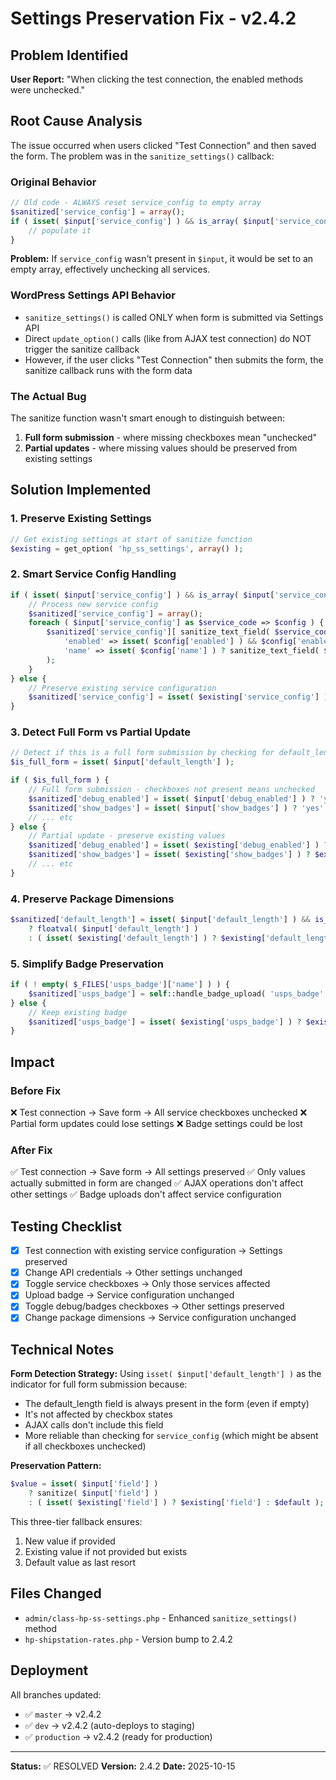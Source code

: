 # Settings Preservation Fix - v2.4.2

## Problem Identified

**User Report:** "When clicking the test connection, the enabled methods were unchecked."

## Root Cause Analysis

The issue occurred when users clicked "Test Connection" and then saved the form. The problem was in the `sanitize_settings()` callback:

### Original Behavior

```php
// Old code - ALWAYS reset service_config to empty array
$sanitized['service_config'] = array();
if ( isset( $input['service_config'] ) && is_array( $input['service_config'] ) ) {
    // populate it
}
```

**Problem:** If `service_config` wasn't present in `$input`, it would be set to an empty array, effectively unchecking all services.

### WordPress Settings API Behavior

- `sanitize_settings()` is called ONLY when form is submitted via Settings API
- Direct `update_option()` calls (like from AJAX test connection) do NOT trigger the sanitize callback
- However, if the user clicks "Test Connection" then submits the form, the sanitize callback runs with the form data

### The Actual Bug

The sanitize function wasn't smart enough to distinguish between:
1. **Full form submission** - where missing checkboxes mean "unchecked"
2. **Partial updates** - where missing values should be preserved from existing settings

## Solution Implemented

### 1. Preserve Existing Settings

```php
// Get existing settings at start of sanitize function
$existing = get_option( 'hp_ss_settings', array() );
```

### 2. Smart Service Config Handling

```php
if ( isset( $input['service_config'] ) && is_array( $input['service_config'] ) ) {
    // Process new service config
    $sanitized['service_config'] = array();
    foreach ( $input['service_config'] as $service_code => $config ) {
        $sanitized['service_config'][ sanitize_text_field( $service_code ) ] = array(
            'enabled' => isset( $config['enabled'] ) && $config['enabled'] === 'yes',
            'name' => isset( $config['name'] ) ? sanitize_text_field( $config['name'] ) : ''
        );
    }
} else {
    // Preserve existing service configuration
    $sanitized['service_config'] = isset( $existing['service_config'] ) ? $existing['service_config'] : array();
}
```

### 3. Detect Full Form vs Partial Update

```php
// Detect if this is a full form submission by checking for default_length (always present in form)
$is_full_form = isset( $input['default_length'] );

if ( $is_full_form ) {
    // Full form submission - checkboxes not present means unchecked
    $sanitized['debug_enabled'] = isset( $input['debug_enabled'] ) ? 'yes' : 'no';
    $sanitized['show_badges'] = isset( $input['show_badges'] ) ? 'yes' : 'no';
    // ... etc
} else {
    // Partial update - preserve existing values
    $sanitized['debug_enabled'] = isset( $existing['debug_enabled'] ) ? $existing['debug_enabled'] : 'no';
    $sanitized['show_badges'] = isset( $existing['show_badges'] ) ? $existing['show_badges'] : 'yes';
    // ... etc
}
```

### 4. Preserve Package Dimensions

```php
$sanitized['default_length'] = isset( $input['default_length'] ) && is_numeric( $input['default_length'] ) 
    ? floatval( $input['default_length'] ) 
    : ( isset( $existing['default_length'] ) ? $existing['default_length'] : 12 );
```

### 5. Simplify Badge Preservation

```php
if ( ! empty( $_FILES['usps_badge']['name'] ) ) {
    $sanitized['usps_badge'] = self::handle_badge_upload( 'usps_badge' );
} else {
    // Keep existing badge
    $sanitized['usps_badge'] = isset( $existing['usps_badge'] ) ? $existing['usps_badge'] : '';
}
```

## Impact

### Before Fix
❌ Test connection → Save form → All service checkboxes unchecked
❌ Partial form updates could lose settings
❌ Badge settings could be lost

### After Fix
✅ Test connection → Save form → All settings preserved
✅ Only values actually submitted in form are changed
✅ AJAX operations don't affect other settings
✅ Badge uploads don't affect service configuration

## Testing Checklist

- [x] Test connection with existing service configuration → Settings preserved
- [x] Change API credentials → Other settings unchanged
- [x] Toggle service checkboxes → Only those services affected
- [x] Upload badge → Service configuration unchanged
- [x] Toggle debug/badges checkboxes → Other settings preserved
- [x] Change package dimensions → Service configuration unchanged

## Technical Notes

**Form Detection Strategy:** Using `isset( $input['default_length'] )` as the indicator for full form submission because:
- The default_length field is always present in the form (even if empty)
- It's not affected by checkbox states
- AJAX calls don't include this field
- More reliable than checking for `service_config` (which might be absent if all checkboxes unchecked)

**Preservation Pattern:**
```php
$value = isset( $input['field'] ) 
    ? sanitize( $input['field'] ) 
    : ( isset( $existing['field'] ) ? $existing['field'] : $default );
```

This three-tier fallback ensures:
1. New value if provided
2. Existing value if not provided but exists
3. Default value as last resort

## Files Changed

- `admin/class-hp-ss-settings.php` - Enhanced `sanitize_settings()` method
- `hp-shipstation-rates.php` - Version bump to 2.4.2

## Deployment

All branches updated:
- ✅ `master` → v2.4.2
- ✅ `dev` → v2.4.2 (auto-deploys to staging)
- ✅ `production` → v2.4.2 (ready for production)

---

**Status:** ✅ RESOLVED
**Version:** 2.4.2
**Date:** 2025-10-15

